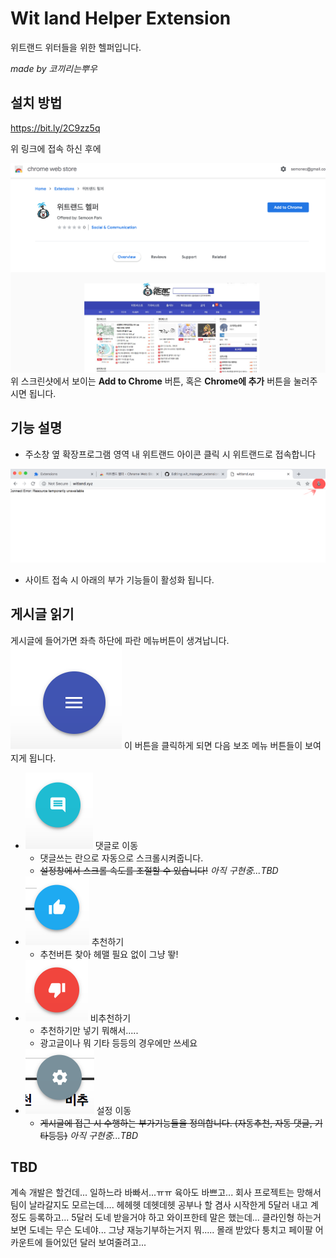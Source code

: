 # Wit land Helper Extension

위트랜드 위터들을 위한 헬퍼입니다.

_made by 코끼리는뿌우_

## 설치 방법

https://bit.ly/2C9zz5q

위 링크에 접속 하신 후에 

![Add to Chrome 혹은 크롬에 추가버튼을 뙇! 누른다](./md_assets/desc2.png)
위 스크린샷에서 보이는 **Add to Chrome** 버튼, 혹은 **Chrome에 추가** 버튼을 눌러주시면 됩니다.


## 기능 설명

- 주소창 옆 확장프로그램 영역 내 위트랜드 아이콘 클릭 시 위트랜드로 접속합니다

![주소창 옆에 보이는 위트삐에로 아이콘 클릭](./md_assets/desc1.png)

- 사이트 접속 시 아래의 부가 기능들이 활성화 됩니다.

## 게시글 읽기
게시글에 들어가면 좌측 하단에 파란 메뉴버튼이 생겨납니다.
![인디고색 세줄 메뉴 버튼](./md_assets/desc_menu.png) 
이 버튼을 클릭하게 되면 다음 보조 메뉴 버튼들이 보여지게 됩니다.

- ![시안색 댓글모양 버튼](./md_assets/desc_comment.png) 댓글로 이동 
  - 댓글쓰는 란으로 자동으로 스크롤시켜줍니다.
  - ~~설정창에서 스크롤 속도를 조절할 수 있습니다!~~ _아직 구현중...TBD_
- ![하늘색 엄지척 버튼](./md_assets/desc_vu.png) 추천하기
  - 추천버튼 찾아 헤맬 필요 없이 그냥 뙇!
- ![다홍색 엄지다운 버튼](./md_assets/desc_vd.png) 비추천하기
  - 추천하기만 넣기 뭐해서.....
  - 광고글이나 뭐 기타 등등의 경우에만 쓰세요
- ![회색 설정 버튼](./md_assets/desc_setting.png) 설정 이동
  - ~~게시글에 접근 시 수행하는 부가기능들을 정의합니다. (자동추천, 자동 댓글, 기타등등)~~ _아직 구현중...TBD_

## TBD

계속 개발은 할건데...
일하느라 바빠서...ㅠㅠ
육아도 바쁘고...
회사 프로젝트는 망해서 팀이 날라갈지도 모르는데....
헤헤헷 데헷데헷
공부나 할 겸사 시작한게 5달러 내고 계정도 등록하고...
5달러 도네 받을거야 하고 와이프한테 말은 했는데...
클라인형 하는거 보면 도네는 무슨 도네야...
그냥 재능기부하는거지 뭐.....
몰래 받았다 퉁치고 페이팔 어카운트에 들어있던 달러 보여줄려고...


